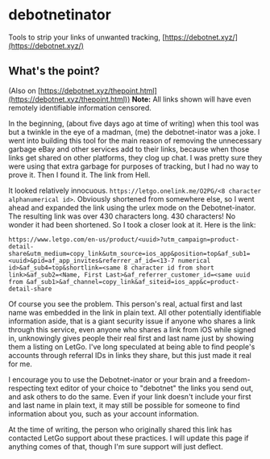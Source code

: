 # debotnetinator
Tools to strip your links of unwanted tracking, [https://debotnet.xyz/](https://debotnet.xyz/)

## What's the point?
(Also on [https://debotnet.xyz/thepoint.html](https://debotnet.xyz/thepoint.html))
**Note:** All links shown will have even remotely identifiable information censored.

In the beginning, (about five days ago at time of writing) when this tool was but a twinkle in the eye of a madman, (me) the debotnet-inator was a joke. I went into building this tool for the main reason of removing the unnecessary garbage eBay and other services add to their links, because when those links get shared on other platforms, they clog up chat. I was pretty sure they were using that extra garbage for purposes of tracking, but I had no way to prove it. Then I found it. The link from Hell.

It looked relatively innocuous. `https://letgo.onelink.me/O2PG/<8 character alphanumerical id>`. Obviously shortened from somewhere else, so I went ahead and expanded the link using the urlex mode on the Debotnet-inator. The resulting link was over 430 characters long. 430 characters! No wonder it had been shortened. So I took a closer look at it. Here is the link:

`https://www.letgo.com/en-us/product/<uuid>?utm_campaign=product-detail-share&utm_medium=copy_link&utm_source=ios_app&position=top&af_sub1=<uuid>&pid=af_app_invites&referrer_af_id=<13-7 numerical id>&af_sub4=top&shortlink=<same 8 character id from short link>&af_sub2=<Name, First Last>&af_referrer_customer_id=<same uuid from &af_sub1>&af_channel=copy_link&af_siteid=ios_app&c=product-detail-share`

Of course you see the problem. This person's real, actual first and last name was embedded in the link in plain text. All other potentially identifiable information aside, that is a giant security issue if anyone who shares a link through this service, even anyone who shares a link from iOS while signed in, unknowingly gives people their real first and last name just by showing them a listing on LetGo. I've long speculated at being able to find people's accounts through referral IDs in links they share, but this just made it real for me.

I encourage you to use the Debotnet-inator or your brain and a freedom-respecting text editor of your choice to "debotnet" the links you send out, and ask others to do the same. Even if your link doesn't include your first and last name in plain text, it may still be possible for someone to find information about you, such as your account information.

At the time of writing, the person who originally shared this link has contacted LetGo support about these practices. I will update this page if anything comes of that, though I'm sure support will just deflect.